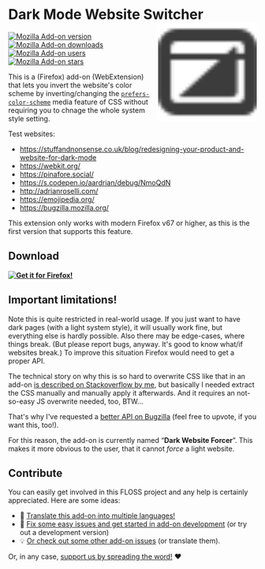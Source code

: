# Dark Mode Website Switcher <img align="right" height="200" width="200" src="src/icons/icon-dark.svg">

[![Mozilla Add-on version](https://img.shields.io/amo/v/dark-mode-website-switcher.svg)](https://addons.mozilla.org/firefox/addon/dark-mode-website-switcher/?src=external-github-shield-downloads)  
[![Mozilla Add-on downloads](https://img.shields.io/amo/d/dark-mode-website-switcher.svg)](https://addons.mozilla.org/firefox/addon/dark-mode-website-switcher/?src=external-github-shield-downloads)
[![Mozilla Add-on users](https://img.shields.io/amo/users/dark-mode-website-switcher.svg)](https://addons.mozilla.org/firefox/addon/dark-mode-website-switcher/statistics/)
[![Mozilla Add-on stars](https://img.shields.io/amo/stars/dark-mode-website-switcher.svg)](https://addons.mozilla.org/firefox/addon/dark-mode-website-switcher/reviews/)

This is a (Firefox) add-on (WebExtension) that lets you invert the website's color scheme by inverting/changing the [`prefers-color-scheme`](https://developer.mozilla.org/docs/Web/CSS/@media/prefers-color-scheme) media feature of CSS without requiring you to chnage the whole system style setting.

Test websites:
* https://stuffandnonsense.co.uk/blog/redesigning-your-product-and-website-for-dark-mode
* https://webkit.org/
* https://pinafore.social/
* https://s.codepen.io/aardrian/debug/NmoQdN
* http://adrianroselli.com/
* https://emojipedia.org/
* https://bugzilla.mozilla.org/

This extension only works with modern Firefox v67 or higher, as this is the first version that supports this feature.

## Download

**[![Get it for Firefox!](https://addons.cdn.mozilla.net/static/img/addons-buttons/AMO-button_1.png)](https://addons.mozilla.org/firefox/addon/dark-mode-website-switcher/?src=external-github-download)**

## Important limitations!

Note this is quite restricted in real-world usage.
If you just want to have dark pages (with a light system style), it will usually work fine, but everything else is hardly possible. Also there may be edge-cases, where things break. (But please report bugs, anyway. It's good to know what/if websites break.)
To improve this situation Firefox would need to get a proper API.

The technical story on why this is so hard to overwrite CSS like that in an add-on [is described on Stackoverflow by me](https://stackoverflow.com/a/55910185/5008962), but basically I needed extract the CSS manually and manually apply it afterwards. And it requires an not-so-easy JS overwrite needed, too, BTW…

That's why I've requested a [better API on Bugzilla](https://bugzilla.mozilla.org/show_bug.cgi?id=1547818) (feel free to upvote, if you want this, too!).

For this reason, the add-on is currently named “**Dark Website Forcer**”. This makes it more obvious to the user, that it cannot _force_ a light website.

## Contribute

You can easily get involved in this FLOSS project and any help is certainly appreciated. Here are some ideas:

* 📃 [Translate this add-on into multiple languages!](./CONTRIBUTING.md#translations)
* 🐛 [Fix some easy issues and get started in add-on development](CONTRIBUTING.md#coding) (or try out a development version)
* 💡 [Or check out some other add-on issues](CONTRIBUTING.md#need-ideas) (or translate them).

Or, in any case, [support us by spreading the word!](./CONTRIBUTING.md#support-us) ❤️

